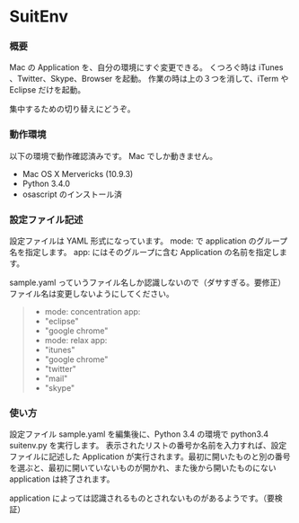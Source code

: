 SuitEnv
=======

### 概要
Mac の Application を、自分の環境にすぐ変更できる。
くつろぐ時は iTunes 、Twitter、Skype、Browser を起動。
作業の時は上の３つを消して、iTerm や Eclipse だけを起動。

集中するための切り替えにどうぞ。

### 動作環境
以下の環境で動作確認済みです。
Mac でしか動きません。

+ Mac OS X Mervericks (10.9.3)
+ Python 3.4.0
+ osascript のインストール済

### 設定ファイル記述

設定ファイルは YAML 形式になっています。
mode: で application のグループ名を指定します。
app: にはそのグループに含む Application の名前を指定します。

sample.yaml っていうファイル名しか認識しないので（ダサすぎる。要修正）ファイル名は変更しないようにしてください。

> - mode: concentration
>  app:
>  - "eclipse"
>  - "google chrome"
>- mode: relax
>  app:
>  - "itunes"
>  - "google chrome"
>  - "twitter"
>  - "mail"
>  - "skype"

### 使い方
設定ファイル sample.yaml を編集後に、Python 3.4 の環境で python3.4 suitenv.py を実行します。
表示されたリストの番号か名前を入力すれば、設定ファイルに記述した Application が実行されます。最初に開いたものと別の番号を選ぶと、最初に開いていないものが開かれ、また後から開いたものにない application は終了されます。

application によっては認識されるものとされないものがあるようです。（要検証）
